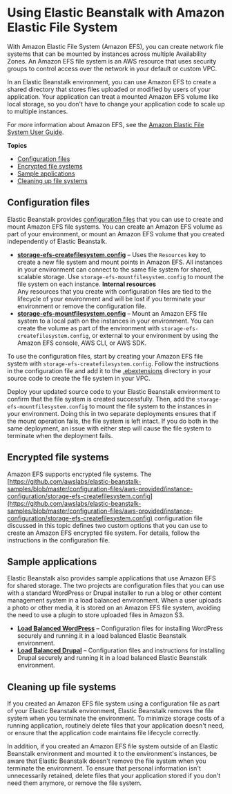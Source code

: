 # Using Elastic Beanstalk with Amazon Elastic File System<a name="services-efs"></a>

With Amazon Elastic File System \(Amazon EFS\), you can create network file systems that can be mounted by instances across multiple Availability Zones\. An Amazon EFS file system is an AWS resource that uses security groups to control access over the network in your default or custom VPC\.

In an Elastic Beanstalk environment, you can use Amazon EFS to create a shared directory that stores files uploaded or modified by users of your application\. Your application can treat a mounted Amazon EFS volume like local storage, so you don't have to change your application code to scale up to multiple instances\.

For more information about Amazon EFS, see the [Amazon Elastic File System User Guide](https://docs.aws.amazon.com/efs/latest/ug/)\.

**Topics**
+ [Configuration files](#services-efs-configs)
+ [Encrypted file systems](#services-efs-encrypted)
+ [Sample applications](#services-efs-samples)
+ [Cleaning up file systems](#services-efs-cleanup)

## Configuration files<a name="services-efs-configs"></a>

Elastic Beanstalk provides [configuration files](ebextensions.md) that you can use to create and mount Amazon EFS file systems\. You can create an Amazon EFS volume as part of your environment, or mount an Amazon EFS volume that you created independently of Elastic Beanstalk\.
+ **[storage\-efs\-createfilesystem\.config](https://github.com/awslabs/elastic-beanstalk-samples/blob/master/configuration-files/aws-provided/instance-configuration/storage-efs-createfilesystem.config)** – Uses the `Resources` key to create a new file system and mount points in Amazon EFS\. All instances in your environment can connect to the same file system for shared, scalable storage\. Use `storage-efs-mountfilesystem.config` to mount the file system on each instance\.
**Internal resources**  
Any resources that you create with configuration files are tied to the lifecycle of your environment and will be lost if you terminate your environment or remove the configuration file\.
+ **[storage\-efs\-mountfilesystem\.config](https://github.com/awslabs/elastic-beanstalk-samples/blob/master/configuration-files/aws-provided/instance-configuration/storage-efs-mountfilesystem.config)** – Mount an Amazon EFS file system to a local path on the instances in your environment\. You can create the volume as part of the environment with `storage-efs-createfilesystem.config`, or external to your environment by using the Amazon EFS console, AWS CLI, or AWS SDK\.

To use the configuration files, start by creating your Amazon EFS file system with `storage-efs-createfilesystem.config`\. Follow the instructions in the configuration file and add it to the [\.ebextensions](ebextensions.md) directory in your source code to create the file system in your VPC\.

Deploy your updated source code to your Elastic Beanstalk environment to confirm that the file system is created successfully\. Then, add the `storage-efs-mountfilesystem.config` to mount the file system to the instances in your environment\. Doing this in two separate deployments ensures that if the mount operation fails, the file system is left intact\. If you do both in the same deployment, an issue with either step will cause the file system to terminate when the deployment fails\.

## Encrypted file systems<a name="services-efs-encrypted"></a>

Amazon EFS supports encrypted file systems\. The [https://github.com/awslabs/elastic-beanstalk-samples/blob/master/configuration-files/aws-provided/instance-configuration/storage-efs-createfilesystem.config](https://github.com/awslabs/elastic-beanstalk-samples/blob/master/configuration-files/aws-provided/instance-configuration/storage-efs-createfilesystem.config) configuration file discussed in this topic defines two custom options that you can use to create an Amazon EFS encrypted file system\. For details, follow the instructions in the configuration file\.

## Sample applications<a name="services-efs-samples"></a>

Elastic Beanstalk also provides sample applications that use Amazon EFS for shared storage\. The two projects are configuration files that you can use with a standard WordPress or Drupal installer to run a blog or other content management system in a load balanced environment\. When a user uploads a photo or other media, it is stored on an Amazon EFS file system, avoiding the need to use a plugin to store uploaded files in Amazon S3\.
+ **[Load Balanced WordPress](https://github.com/awslabs/eb-php-wordpress)** – Configuration files for installing WordPress securely and running it in a load balanced Elastic Beanstalk environment\.
+ **[Load Balanced Drupal](https://github.com/awslabs/eb-php-drupal)** – Configuration files and instructions for installing Drupal securely and running it in a load balanced Elastic Beanstalk environment\. 

## Cleaning up file systems<a name="services-efs-cleanup"></a>

If you created an Amazon EFS file system using a configuration file as part of your Elastic Beanstalk environment, Elastic Beanstalk removes the file system when you terminate the environment\. To minimize storage costs of a running application, routinely delete files that your application doesn't need, or ensure that the application code maintains file lifecycle correctly\.

In addition, if you created an Amazon EFS file system outside of an Elastic Beanstalk environment and mounted it to the environment's instances, be aware that Elastic Beanstalk doesn't remove the file system when you terminate the environment\. To ensure that personal information isn't unnecessarily retained, delete files that your application stored if you don't need them anymore, or remove the file system\.